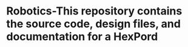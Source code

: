 # Robotics-This repository contains the source code, design files, and documentation for a HexPord


